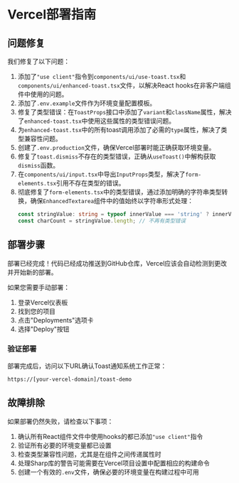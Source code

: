# Vercel部署指南

## 问题修复

我们修复了以下问题：

1. 添加了`"use client"`指令到`components/ui/use-toast.tsx`和`components/ui/enhanced-toast.tsx`文件，以解决React hooks在非客户端组件中使用的问题。
2. 添加了`.env.example`文件作为环境变量配置模板。
3. 修复了类型错误：在`ToastProps`接口中添加了`variant`和`className`属性，解决了`enhanced-toast.tsx`中使用这些属性的类型错误问题。
4. 为`enhanced-toast.tsx`中的所有toast调用添加了必需的`type`属性，解决了类型兼容性问题。
5. 创建了`.env.production`文件，确保Vercel部署时能正确获取环境变量。
6. 修复了`toast.dismiss`不存在的类型错误，正确从`useToast()`中解构获取`dismiss`函数。
7. 在`components/ui/input.tsx`中导出`InputProps`类型，解决了`form-elements.tsx`引用不存在类型的错误。
8. 彻底修复了`form-elements.tsx`中的类型错误，通过添加明确的字符串类型转换，确保`EnhancedTextarea`组件中的值始终以字符串形式处理：
   ```typescript
   const stringValue: string = typeof innerValue === 'string' ? innerValue : String(innerValue || '');
   const charCount = stringValue.length; // 不再有类型错误
   ```

## 部署步骤

部署已经完成！代码已经成功推送到GitHub仓库，Vercel应该会自动检测到更改并开始新的部署。

如果您需要手动部署：

1. 登录Vercel仪表板
2. 找到您的项目
3. 点击"Deployments"选项卡
4. 选择"Deploy"按钮

### 验证部署

部署完成后，访问以下URL确认Toast通知系统工作正常：

```
https://[your-vercel-domain]/toast-demo
```

## 故障排除

如果部署仍然失败，请检查以下事项：

1. 确认所有React组件文件中使用hooks的都已添加`"use client"`指令
2. 验证所有必要的环境变量都已设置
3. 检查类型兼容性问题，尤其是在组件之间传递属性时
4. 处理Sharp库的警告可能需要在Vercel项目设置中配置相应的构建命令
5. 创建一个有效的`.env`文件，确保必要的环境变量在构建过程中可用 